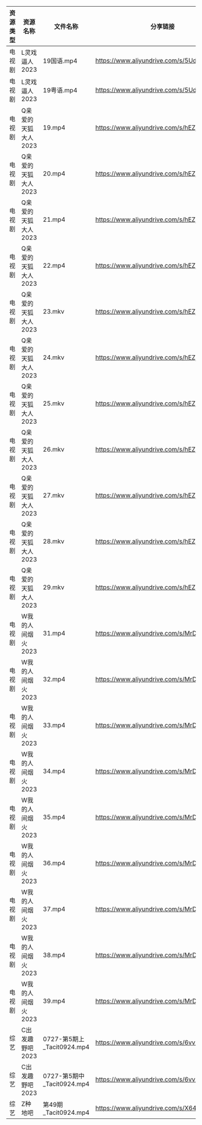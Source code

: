 | 资源类型 | 资源名称         | 文件名称                    | 分享链接                                      | 更新时间       |
| ---- | ------------ | ----------------------- | ----------------------------------------- | ---------- |
| 电视剧  | L灵戏逼人2023    | 19国语.mp4                | https://www.aliyundrive.com/s/5UduQoDNUX4 | 2023-07-28 |
| 电视剧  | L灵戏逼人2023    | 19粤语.mp4                | https://www.aliyundrive.com/s/5UduQoDNUX4 | 2023-07-28 |
| 电视剧  | Q亲爱的天狐大人2023 | 19.mp4                  | https://www.aliyundrive.com/s/hEZjVJkT5bQ | 2023-07-28 |
| 电视剧  | Q亲爱的天狐大人2023 | 20.mp4                  | https://www.aliyundrive.com/s/hEZjVJkT5bQ | 2023-07-28 |
| 电视剧  | Q亲爱的天狐大人2023 | 21.mp4                  | https://www.aliyundrive.com/s/hEZjVJkT5bQ | 2023-07-28 |
| 电视剧  | Q亲爱的天狐大人2023 | 22.mp4                  | https://www.aliyundrive.com/s/hEZjVJkT5bQ | 2023-07-28 |
| 电视剧  | Q亲爱的天狐大人2023 | 23.mkv                  | https://www.aliyundrive.com/s/hEZjVJkT5bQ | 2023-07-28 |
| 电视剧  | Q亲爱的天狐大人2023 | 24.mkv                  | https://www.aliyundrive.com/s/hEZjVJkT5bQ | 2023-07-28 |
| 电视剧  | Q亲爱的天狐大人2023 | 25.mkv                  | https://www.aliyundrive.com/s/hEZjVJkT5bQ | 2023-07-28 |
| 电视剧  | Q亲爱的天狐大人2023 | 26.mkv                  | https://www.aliyundrive.com/s/hEZjVJkT5bQ | 2023-07-28 |
| 电视剧  | Q亲爱的天狐大人2023 | 27.mkv                  | https://www.aliyundrive.com/s/hEZjVJkT5bQ | 2023-07-28 |
| 电视剧  | Q亲爱的天狐大人2023 | 28.mkv                  | https://www.aliyundrive.com/s/hEZjVJkT5bQ | 2023-07-28 |
| 电视剧  | Q亲爱的天狐大人2023 | 29.mkv                  | https://www.aliyundrive.com/s/hEZjVJkT5bQ | 2023-07-28 |
| 电视剧  | W我的人间烟火2023  | 31.mp4                  | https://www.aliyundrive.com/s/MrDX7S2H7Wa | 2023-07-28 |
| 电视剧  | W我的人间烟火2023  | 32.mp4                  | https://www.aliyundrive.com/s/MrDX7S2H7Wa | 2023-07-28 |
| 电视剧  | W我的人间烟火2023  | 33.mp4                  | https://www.aliyundrive.com/s/MrDX7S2H7Wa | 2023-07-28 |
| 电视剧  | W我的人间烟火2023  | 34.mp4                  | https://www.aliyundrive.com/s/MrDX7S2H7Wa | 2023-07-28 |
| 电视剧  | W我的人间烟火2023  | 35.mp4                  | https://www.aliyundrive.com/s/MrDX7S2H7Wa | 2023-07-28 |
| 电视剧  | W我的人间烟火2023  | 36.mp4                  | https://www.aliyundrive.com/s/MrDX7S2H7Wa | 2023-07-28 |
| 电视剧  | W我的人间烟火2023  | 37.mp4                  | https://www.aliyundrive.com/s/MrDX7S2H7Wa | 2023-07-28 |
| 电视剧  | W我的人间烟火2023  | 38.mp4                  | https://www.aliyundrive.com/s/MrDX7S2H7Wa | 2023-07-28 |
| 电视剧  | W我的人间烟火2023  | 39.mp4                  | https://www.aliyundrive.com/s/MrDX7S2H7Wa | 2023-07-28 |
| 综艺   | C出发趣野吧2023   | 0727-第5期上_Tacit0924.mp4 | https://www.aliyundrive.com/s/6vvnHUfoaEK | 2023-07-28 |
| 综艺   | C出发趣野吧2023   | 0727-第5期中_Tacit0924.mp4 | https://www.aliyundrive.com/s/6vvnHUfoaEK | 2023-07-28 |
| 综艺   | Z种地吧         | 第49期_Tacit0924.mp4      | https://www.aliyundrive.com/s/X646VT8wnFZ | 2023-07-28 |
